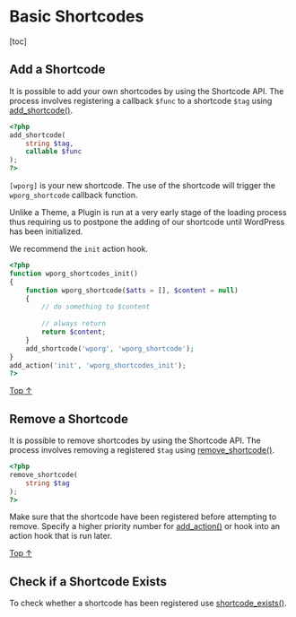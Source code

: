 # Basic Shortcodes

[toc]


## Add a Shortcode 

It is possible to add your own shortcodes by using the Shortcode API. The process involves registering a callback `$func` to a shortcode `$tag` using [add_shortcode()](https://developer.wordpress.org/reference/functions/add_shortcode/).

```php
<?php
add_shortcode(
    string $tag,
    callable $func
);
?>
```

`[wporg]` is your new shortcode. The use of the shortcode will trigger the `wporg_shortcode` callback function.

Unlike a Theme, a Plugin is run at a very early stage of the loading process thus requiring us to postpone the adding of our shortcode until WordPress has been initialized.

We recommend the `init` action hook.

```php
<?php
function wporg_shortcodes_init()
{
    function wporg_shortcode($atts = [], $content = null)
    {
        // do something to $content
 
        // always return
        return $content;
    }
    add_shortcode('wporg', 'wporg_shortcode');
}
add_action('init', 'wporg_shortcodes_init');
?>
```

[Top ↑](https://developer.wordpress.org/plugins/shortcodes/basic-shortcodes/#top)

## Remove a Shortcode 

It is possible to remove shortcodes by using the Shortcode API. The process involves removing a registered `$tag` using [remove_shortcode()](https://developer.wordpress.org/reference/functions/remove_shortcode/).

```php
<?php
remove_shortcode(
    string $tag
);
?>
```

Make sure that the shortcode have been registered before attempting to remove. Specify a higher priority number for [add_action()](https://developer.wordpress.org/reference/functions/add_action/) or hook into an action hook that is run later.

[Top ↑](https://developer.wordpress.org/plugins/shortcodes/basic-shortcodes/#top)

## Check if a Shortcode Exists 

To check whether a shortcode has been registered use [shortcode_exists()](https://developer.wordpress.org/reference/functions/shortcode_exists/).